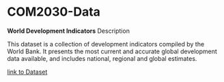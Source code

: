 # COM2030-Data
**World Development Indicators**
Description 

This dataset is a collection of development indicators compiled by the World Bank. It presents the most current and accurate global development data available, and includes national, regional and global estimates.

[link to Dataset](http://databank.worldbank.org/data/reports.aspx?source=world-development-indicators)
